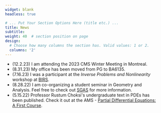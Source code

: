 ```yaml
---
widget: blank
headless: true

# ... Put Your Section Options Here (title etc.) ...
title: News
subtitle:
weight: 40  # section position on page
design:
  # Choose how many columns the section has. Valid values: 1 or 2.
  columns: '2'
---
```

- (12.2.23) I am attending the 2023 CMS Winter Meeting in Montreal.
- (8.31.23) My office has been moved from PG to BA6135.
- (7.16.23) I was a participant at the *Inverse Problems and Nonlinearity* workshop at [BIRS](http://www.birs.ca/).
- (8.28.22) I am co-organizing a student seminar in Geometry and Analysis. Feel free to check out [SGAS](https://davidknapik.com/sgas/) for more information. 
- (5.15.22) Professor Rustum Choksi's undergraduate text in PDEs has been published. Check it out at the AMS - [Partial Differential Equations: A First Course](https://bookstore.ams.org/amstext-54/).
